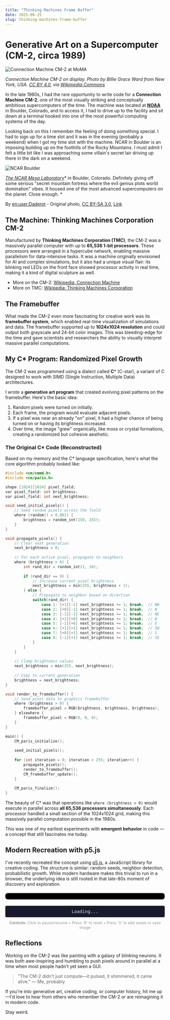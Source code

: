 ```yaml
---
title: "Thinking Machines Frame Buffer"
date: 2025-06-25
slug: thinking-machines-frame-buffer
---
```


# Generative Art on a Supercomputer (CM-2, circa 1989)

![Connection Machine CM-2 at MoMA](/assets/MoMa-CM-2.jpg)

*Connection Machine CM-2 on display. Photo by Billie Grace Ward from New York, USA. [CC BY 4.0](https://creativecommons.org/licenses/by/4.0/), via [Wikimedia Commons](https://commons.wikimedia.org/w/index.php?curid=115757772)*


In the late 1980s, I had the rare opportunity to write code for a **Connection Machine CM-2**, one of the most visually striking and conceptually ambitious supercomputers of the time. The machine was located at [**NOAA**](https://www.noaa.gov/) in Boulder, Colorado, and to access it, I had to drive up to the facility and sit down at a terminal hooked into one of the most powerful computing systems of the day.

Looking back on this I remember the feeling of doing something special.  I had to sign up for a time slot and it was in the evening (probably a weekend) when I got my time slot with the machine.  NCAR in Boulder is an imposing building up on the foothills of the Rocky Mountains.  I must admit I felt a little bit like I was approaching some villain's secret lair driving up there in the dark on a weekend. 

![NCAR Boulder](/assets/NOAABoulder.jpg)

[*The NCAR Mesa Laboratory*](https://en.wikipedia.org/wiki/Mesa_Laboratory)* in Boulder, Colorado. Definitely giving off some serious "secret mountain fortress where the evil genius plots world domination" vibes. It housed one of the most advanced supercomputers on the planet. Close enough. *


By <a href="https://en.wikipedia.org/wiki/user:Daderot" class="extiw" title="en:user:Daderot">en:user:Daderot</a> - Original photo, <a href="http://creativecommons.org/licenses/by-sa/3.0/" title="Creative Commons Attribution-Share Alike 3.0">CC BY-SA 3.0</a>, <a href="https://commons.wikimedia.org/w/index.php?curid=628312">Link</a>



## The Machine: Thinking Machines Corporation CM-2

Manufactured by **Thinking Machines Corporation (TMC)**, the CM-2 was a massively parallel computer with up to **65,536 1-bit processors**. These processors were arranged in a hypercube network, enabling massive parallelism for data-intensive tasks. It was a machine originally envisioned for AI and complex simulations, but it also had a unique visual flair: its blinking red LEDs on the front face showed processor activity in real time, making it a kind of digital sculpture as well.

* More on the CM-2: [Wikipedia: Connection Machine](https://en.wikipedia.org/wiki/Connection_Machine)
* More on TMC: [Wikipedia: Thinking Machines Corporation](https://en.wikipedia.org/wiki/Thinking_Machines_Corporation)

## The Framebuffer

What made the CM-2 even more fascinating for creative work was its **framebuffer system**, which enabled real-time visualization of simulations and data. The framebuffer supported up to **1024x1024 resolution** and could output both grayscale and 24-bit color images. This was bleeding-edge for the time and gave scientists and researchers the ability to visually interpret massive parallel computations.

## My C\* Program: Randomized Pixel Growth

The CM-2 was programmed using a dialect called **C**\* (C-star), a variant of C designed to work with SIMD (Single Instruction, Multiple Data) architectures.

I wrote a **generative art program** that created evolving pixel patterns on the framebuffer. Here's the basic idea:

1. Random pixels were turned on initially.
2. Each frame, the program would evaluate adjacent pixels.
3. If a pixel was near an already "on" pixel, it had a higher chance of being turned on or having its brightness increased.
4. Over time, the image "grew" organically, like moss or crystal formations, creating a randomized but cohesive aesthetic.

### The Original C* Code (Reconstructed)

Based on my memory and the C* language specification, here's what the core algorithm probably looked like:

```c
#include <cm/cmmd.h>
#include <cm/paris.h>

shape [1024][1024] pixel_field;
var pixel_field: int brightness;
var pixel_field: int next_brightness;

void seed_initial_pixels() {
    // Seed random pixels across the field
    where (random() < 0.001) {
        brightness = random_int(150, 255);
    }
}

void propagate_pixels() {
    // Clear next generation
    next_brightness = 0;
    
    // For each active pixel, propagate to neighbors
    where (brightness > 0) {
        int rand_dir = random_int(1, 10);
        
        if (rand_dir == 9) {
            // Increase current pixel brightness
            next_brightness = min(255, brightness + 1);
        } else {
            // Propagate to neighbor based on direction
            switch(rand_dir) {
                case 1: [+1][-1] next_brightness += 1; break;  // NW
                case 2: [+0][-1] next_brightness += 1; break;  // N
                case 3: [-1][-1] next_brightness += 1; break;  // NE
                case 4: [+1][+0] next_brightness += 1; break;  // W
                case 5: [-1][+0] next_brightness += 1; break;  // E
                case 6: [+1][+1] next_brightness += 1; break;  // SW
                case 7: [+0][+1] next_brightness += 1; break;  // S
                case 8: [-1][+1] next_brightness += 1; break;  // SE
            }
        }
    }
    
    // Clamp brightness values
    next_brightness = min(255, next_brightness);
    
    // Copy to current generation
    brightness = next_brightness;
}

void render_to_framebuffer() {
    // Send pixel data to graphics framebuffer
    where (brightness > 0) {
        framebuffer_pixel = RGB(brightness, brightness, brightness);
    } elsewhere {
        framebuffer_pixel = RGB(0, 0, 0);
    }
}

main() {
    CM_paris_initialize();
    
    seed_initial_pixels();
    
    for (int iteration = 0; iteration < 255; iteration++) {
        propagate_pixels();
        render_to_framebuffer();
        CM_framebuffer_update();
    }
    
    CM_paris_finalize();
}
```

The beauty of C* was that operations like `where (brightness > 0)` would execute in parallel across **all 65,536 processors simultaneously**. Each processor handled a small section of the 1024x1024 grid, making this massively parallel computation possible in the 1980s.

This was one of my earliest experiments with **emergent behavior** in code — a concept that still fascinates me today.

## Modern Recreation with p5.js

I've recently recreated the concept using [p5.js](https://p5js.org/), a JavaScript library for creative coding. The structure is similar: random seeds, neighbor detection, probabilistic growth. While modern hardware makes this trivial to run in a browser, the underlying idea is still rooted in that late-80s moment of discovery and exploration.

<div id="p5-container" style="text-align: center; margin: 20px auto; padding: 10px; border-radius: 8px; overflow: hidden; background: #000; max-width: 100%; box-sizing: border-box;"></div>

<div id="status" style="text-align: center; margin: 10px auto; padding: 10px; color: #e0e0e0; font-family: monospace; font-size: 14px; background-color: #1a1a2e; border-radius: 4px; max-width: 800px;">Loading...</div>

<div style="text-align: center; margin: 10px auto; color: #999; font-size: 12px; max-width: 800px;">
  <strong>Controls:</strong> Click to pause/resume • Press 'R' to reset • Press 'S' to add seeds or save image
</div>

<script src="https://cdnjs.cloudflare.com/ajax/libs/p5.js/1.7.0/p5.min.js"></script>
<script src="/assets/tmc-sketch.js"></script>

## Reflections

Working on the CM-2 was like painting with a galaxy of blinking neurons. It was both awe-inspiring and humbling to push pixels around in parallel at a time when most people hadn't yet seen a GUI.

> "The CM-2 didn’t just compute—it pulsed, it shimmered, it came alive." — Me, probably


If you're into generative art, creative coding, or computer history, hit me up—I'd love to hear from others who remember the CM-2 or are reimagining it in modern code.

Stay weird.  

